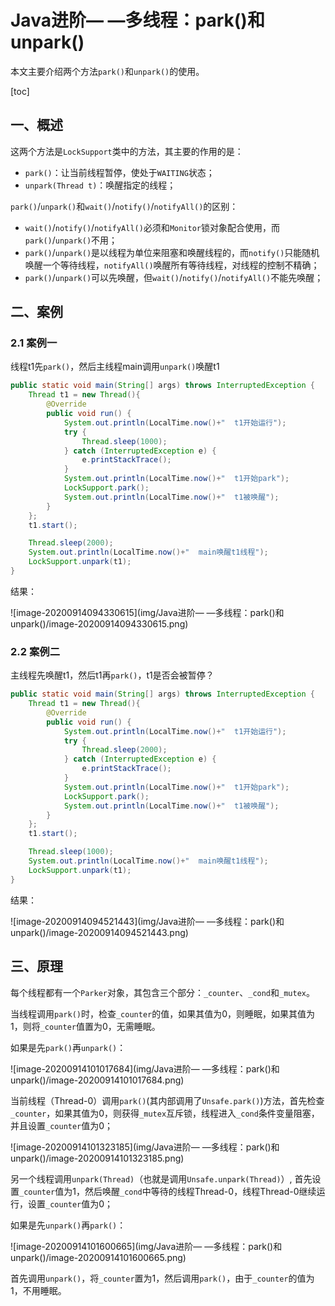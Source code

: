 # Java进阶— —多线程：park()和unpark()

本文主要介绍两个方法`park()`和`unpark()`的使用。

[toc]

## 一、概述

这两个方法是`LockSupport`类中的方法，其主要的作用的是：

- `park()`：让当前线程暂停，使处于`WAITING`状态；
- `unpark(Thread t)`：唤醒指定的线程；



`park()`/`unpark()`和`wait()`/`notify()`/`notifyAll()`的区别：

- `wait()`/`notify()`/`notifyAll()`必须和`Monitor`锁对象配合使用，而`park()`/`unpark()`不用；
- `park()`/`unpark()`是以线程为单位来阻塞和唤醒线程的，而`notify()`只能随机唤醒一个等待线程，`notifyAll()`唤醒所有等待线程，对线程的控制不精确；
- `park()`/`unpark()`可以先唤醒，但`wait()`/`notify()`/`notifyAll()`不能先唤醒；



## 二、案例

### 2.1 案例一

线程t1先`park()`，然后主线程main调用`unpark()`唤醒t1

```java
public static void main(String[] args) throws InterruptedException {
    Thread t1 = new Thread(){
        @Override
        public void run() {
            System.out.println(LocalTime.now()+"  t1开始运行");
            try {
                Thread.sleep(1000);
            } catch (InterruptedException e) {
                e.printStackTrace();
            }
            System.out.println(LocalTime.now()+"  t1开始park");
            LockSupport.park();
            System.out.println(LocalTime.now()+"  t1被唤醒");
        }
    };
    t1.start();

    Thread.sleep(2000);
    System.out.println(LocalTime.now()+"  main唤醒t1线程");
    LockSupport.unpark(t1);
}
```

结果：

![image-20200914094330615](img/Java进阶— —多线程：park()和unpark()/image-20200914094330615.png)



### 2.2 案例二

主线程先唤醒t1，然后t1再`park()`，t1是否会被暂停？

```java
public static void main(String[] args) throws InterruptedException {
    Thread t1 = new Thread(){
        @Override
        public void run() {
            System.out.println(LocalTime.now()+"  t1开始运行");
            try {
                Thread.sleep(2000);
            } catch (InterruptedException e) {
                e.printStackTrace();
            }
            System.out.println(LocalTime.now()+"  t1开始park");
            LockSupport.park();
            System.out.println(LocalTime.now()+"  t1被唤醒");
        }
    };
    t1.start();

    Thread.sleep(1000);
    System.out.println(LocalTime.now()+"  main唤醒t1线程");
    LockSupport.unpark(t1);
}
```

结果：

![image-20200914094521443](img/Java进阶— —多线程：park()和unpark()/image-20200914094521443.png)



## 三、原理

每个线程都有一个`Parker`对象，其包含三个部分：`_counter`、`_cond`和`_mutex`。

当线程调用`park()`时，检查`_counter`的值，如果其值为0，则睡眠，如果其值为1，则将`_counter`值置为0，无需睡眠。

如果是先`park()`再`unpark()`：

![image-20200914101017684](img/Java进阶— —多线程：park()和unpark()/image-20200914101017684.png)

当前线程（Thread-0）调用`park()`(其内部调用了`Unsafe.park()`)方法，首先检查`_counter`，如果其值为0，则获得`_mutex`互斥锁，线程进入`_cond`条件变量阻塞，并且设置`_counter`值为0；

![image-20200914101323185](img/Java进阶— —多线程：park()和unpark()/image-20200914101323185.png)

另一个线程调用`unpark(Thread)`（也就是调用`Unsafe.unpark(Thread)`）, 首先设置`_counter`值为1，然后唤醒`_cond`中等待的线程Thread-0，线程Thread-0继续运行，设置`_counter`值为0；



如果是先`unpark()`再`park()`：

![image-20200914101600665](img/Java进阶— —多线程：park()和unpark()/image-20200914101600665.png)

首先调用`unpark()`，将`_counter`置为1，然后调用`park()`，由于`_counter`的值为1，不用睡眠。